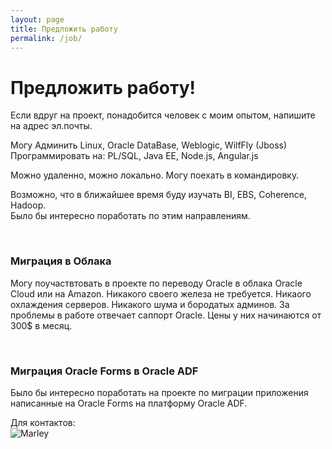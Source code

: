 ```yaml
---
layout: page
title: Предложить работу
permalink: /job/
---
```



# Предложить работу!

Если вдруг на проект, понадобится человек с моим опытом, напишите на адрес эл.почты.

Могу Админить Linux, Oracle DataBase, Weblogic, WilfFly (Jboss)  
Программировать на: PL/SQL, Java EE, Node.js, Angular.js

Можно удаленно, можно локально. Могу поехать в командировку.


Возможно, что в ближайшее время буду изучать BI, EBS, Coherence, Hadoop.  
Было бы интересно поработать по этим направлениям.

<br/>

### Миграция в Облака

Могу поучаствтовать в проекте по переводу Oracle в облака Oracle Cloud или на Amazon.
Никакого своего железа не требуется. Никаого охлаждения серверов. Никакого шума и бородатых админов. За проблемы в работе отвечает саппорт Oracle. Цены у них начинаются от 300$ в месяц.

<br/>

### Миграция Oracle Forms в Oracle ADF

Было бы интересно поработать на проекте по миграции приложения написанные на Oracle Forms на платформу Oracle ADF.


Для контактов:<br/>
<img src="http:///img/a3333333mail.gif" alt="Marley" border="0" />
